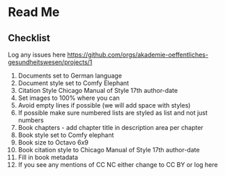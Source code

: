 # Read Me

## Checklist

Log any issues here https://github.com/orgs/akademie-oeffentliches-gesundheitswesen/projects/1

 1. Documents set to German language
 1. Document style set to Comfy Elephant
 1. Citation Style Chicago Manual of Style 17th author-date
 1. Set images to 100% where you can
 1. Avoid empty lines if possible (we will add space with styles)
 1. If possible make sure numbered lists are styled as list and not just numbers
 1. Book chapters - add chapter title in description area per chapter
 1. Book style set to Comfy elephant
 1. Book size to Octavo 6x9
 1. Book citation style to Chicago Manual of Style 17th author-date
 1. Fill in book metadata
 1. If you see any mentions of CC NC either change to CC BY or log here
